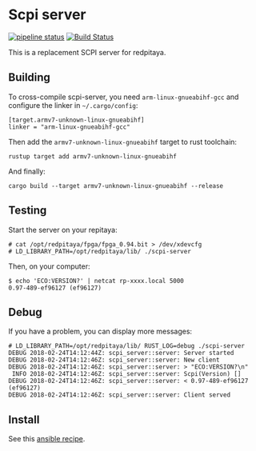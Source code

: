 # Scpi server

[![pipeline status](https://gitlab.com/yellow-pitaya/scpi-server/badges/main/pipeline.svg)](https://gitlab.com/yellow-pitaya/scpi-server/-/commits/main)
[![Build Status](https://travis-ci.org/yellow-pitaya/scpi-server.svg?branch=master)](https://travis-ci.org/yellow-pitaya/scpi-server)

This is a replacement SCPI server for redpitaya.

## Building

To cross-compile scpi-server, you need `arm-linux-gnueabihf-gcc` and configure
the linker in `~/.cargo/config`:

```
[target.armv7-unknown-linux-gnueabihf]
linker = "arm-linux-gnueabihf-gcc"
```

Then add the `armv7-unknown-linux-gnueabihf` target to rust toolchain:

```
rustup target add armv7-unknown-linux-gnueabihf
```

And finally:

```
cargo build --target armv7-unknown-linux-gnueabihf --release
```

## Testing

Start the server on your repitaya:

```
# cat /opt/redpitaya/fpga/fpga_0.94.bit > /dev/xdevcfg
# LD_LIBRARY_PATH=/opt/redpitaya/lib/ ./scpi-server
```

Then, on your computer:

```
$ echo 'ECO:VERSION?' | netcat rp-xxxx.local 5000
0.97-489-ef96127 (ef96127)
```

## Debug

If you have a problem, you can display more messages:

```
# LD_LIBRARY_PATH=/opt/redpitaya/lib/ RUST_LOG=debug ./scpi-server
DEBUG 2018-02-24T14:12:44Z: scpi_server::server: Server started
DEBUG 2018-02-24T14:12:46Z: scpi_server::server: New client
DEBUG 2018-02-24T14:12:46Z: scpi_server::server: > "ECO:VERSION?\n"
 INFO 2018-02-24T14:12:46Z: scpi_server::server: Scpi(Version) []
DEBUG 2018-02-24T14:12:46Z: scpi_server::server: < 0.97-489-ef96127 (ef96127)
DEBUG 2018-02-24T14:12:46Z: scpi_server::server: Client served
```

## Install

See this [ansible
recipe](https://github.com/yellow-pitaya/controller/blob/master/redpitaya/tasks/scpi.yml).
